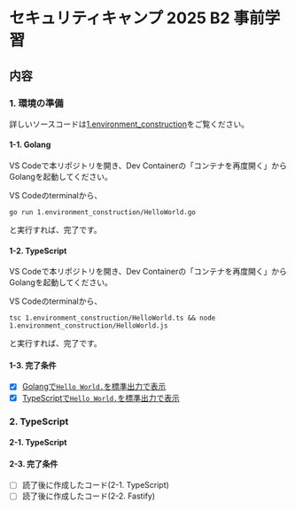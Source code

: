 # セキュリティキャンプ 2025 B2 事前学習
## 内容
### 1. 環境の準備
詳しいソースコードは[1.environment_construction](1.environment_construction)をご覧ください。
#### 1-1. Golang
VS Codeで本リポジトリを開き、Dev Containerの「コンテナを再度開く」からGolangを起動してください。   

VS Codeのterminalから、
```
go run 1.environment_construction/HelloWorld.go
```
と実行すれば、完了です。     
#### 1-2. TypeScript
VS Codeで本リポジトリを開き、Dev Containerの「コンテナを再度開く」からGolangを起動してください。   

VS Codeのterminalから、
```
tsc 1.environment_construction/HelloWorld.ts && node 1.environment_construction/HelloWorld.js
```
と実行すれば、完了です。     
#### 1-3. 完了条件
- [x] [Golangで`Hello World.`を標準出力で表示](/1.environment_construction/HelloWorld.go)
- [x] [TypeScriptで`Hello World.`を標準出力で表示](/1.environment_construction/HelloWorld.ts)

### 2. TypeScript
#### 2-1. TypeScript
#### 2-3. 完了条件
- [ ] 読了後に作成したコード(2-1. TypeScript)
- [ ] 読了後に作成したコード(2-2. Fastify)
